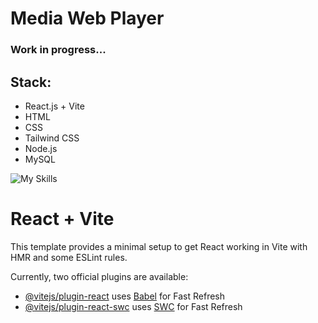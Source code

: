 # Media Web Player

<h3>Work in progress...</h3>

<h2>Stack:</h2>
<ul>
  <li>React.js + Vite</li>
  <li>HTML</li>
  <li>CSS</li>
  <li>Tailwind CSS</li>
  <li>Node.js</li>
  <li>MySQL</li>
</ul>

![My Skills](https://skillicons.dev/icons?i=react,vite,js,html,css,tailwind,nodejs,mysql)


# React + Vite

This template provides a minimal setup to get React working in Vite with HMR and some ESLint rules.

Currently, two official plugins are available:

- [@vitejs/plugin-react](https://github.com/vitejs/vite-plugin-react/blob/main/packages/plugin-react/README.md) uses [Babel](https://babeljs.io/) for Fast Refresh
- [@vitejs/plugin-react-swc](https://github.com/vitejs/vite-plugin-react-swc) uses [SWC](https://swc.rs/) for Fast Refresh
